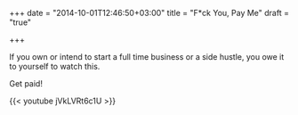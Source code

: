 +++
date = "2014-10-01T12:46:50+03:00"
title = "F*ck You, Pay Me"
draft = "true"

+++

If you own or intend to start a full time business or a side hustle, you owe it to yourself to watch this.

Get paid!


{{< youtube jVkLVRt6c1U >}}
